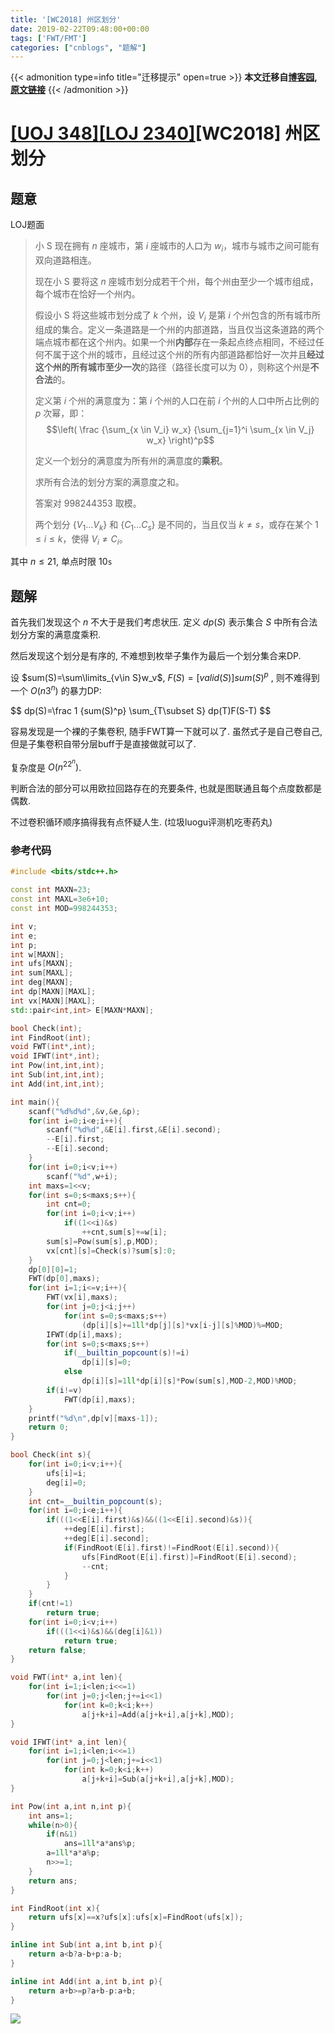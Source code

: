 ```yaml
---
title: '[WC2018] 州区划分'
date: 2019-02-22T09:48:00+00:00
tags: ['FWT/FMT']
categories: ["cnblogs", "题解"]
---
```

{{< admonition type=info title="迁移提示" open=true >}}
**本文迁移自[博客园](https://rvalue.cnblogs.com), [原文链接](http://www.cnblogs.com/rvalue/archive/2019/02/22/10419819.html)**
{{< /admonition >}}

# [[UOJ 348]](http://uoj.ac/problem/348)[[LOJ 2340]](https://loj.ac/problem/2340)[WC2018] 州区划分

## 题意

LOJ题面

> 小 S 现在拥有 $n$ 座城市，第 $i$ 座城市的人口为 $w_i$，城市与城市之间可能有双向道路相连。
>
> 现在小 S 要将这 $n$ 座城市划分成若干个州，每个州由至少一个城市组成，每个城市在恰好一个州内。
>
> 假设小 S 将这些城市划分成了 $k$ 个州，设 $V_i$ 是第 $i$ 个州包含的所有城市所组成的集合。定义一条道路是一个州的内部道路，当且仅当这条道路的两个端点城市都在这个州内。如果一个州**内部**存在一条起点终点相同，不经过任何不属于这个州的城市，且经过这个州的所有内部道路都恰好一次并且**经过这个州的所有城市至少一次**的路径（路径长度可以为 $0$），则称这个州是**不合法**的。
>
> 定义第 $i$ 个州的满意度为：第 $i$ 个州的人口在前 $i$ 个州的人口中所占比例的 $p$ 次幂，即：
> $$\left( \frac {\sum_{x \in V_i} w_x} {\sum_{j=1}^i \sum_{x \in V_j} w_x} \right)^p$$
>
> 定义一个划分的满意度为所有州的满意度的**乘积**。
>
> 求所有合法的划分方案的满意度之和。
>
> 答案对 $998244353$ 取模。
>
> 两个划分 $\{V_1 \dots V_k\}$ 和 $\{C_1 \dots C_s\}$ 是不同的，当且仅当 $k \neq s$，或存在某个 $1 \leq i \leq k$，使得 $V_i \neq C_i$。

其中 $n\le 21$, 单点时限 $10\texttt{s}$

## 题解

首先我们发现这个 $n$ 不大于是我们考虑状压. 定义 $dp(S)$ 表示集合 $S$ 中所有合法划分方案的满意度乘积.

然后发现这个划分是有序的, 不难想到枚举子集作为最后一个划分集合来DP.

设 $sum(S)=\sum\limits_{v\in S}w_v$,  $F(S)=[valid (S)]sum(S)^p$ , 则不难得到一个 $O(n3^n)$ 的暴力DP:

<div>
$$
dp(S)=\frac 1 {sum(S)^p} \sum_{T\subset S} dp(T)F(S-T)
$$
</div>

容易发现是一个裸的子集卷积, 随手FWT算一下就可以了. 虽然式子是自己卷自己, 但是子集卷积自带分层buff于是直接做就可以了.

复杂度是 $O(n^22^n)$.

判断合法的部分可以用欧拉回路存在的充要条件, 也就是图联通且每个点度数都是偶数.

不过卷积循环顺序搞得我有点怀疑人生. (垃圾luogu评测机吃枣药丸)

### 参考代码

```cpp
#include <bits/stdc++.h>

const int MAXN=23;
const int MAXL=3e6+10;
const int MOD=998244353;

int v;
int e;
int p;
int w[MAXN];
int ufs[MAXN];
int sum[MAXL];
int deg[MAXN];
int dp[MAXN][MAXL];
int vx[MAXN][MAXL];
std::pair<int,int> E[MAXN*MAXN];

bool Check(int);
int FindRoot(int);
void FWT(int*,int);
void IFWT(int*,int);
int Pow(int,int,int);
int Sub(int,int,int);
int Add(int,int,int);

int main(){
	scanf("%d%d%d",&v,&e,&p);
	for(int i=0;i<e;i++){
		scanf("%d%d",&E[i].first,&E[i].second);
		--E[i].first;
		--E[i].second;
	}
	for(int i=0;i<v;i++)
		scanf("%d",w+i);
	int maxs=1<<v;
	for(int s=0;s<maxs;s++){
		int cnt=0;
		for(int i=0;i<v;i++)
			if((1<<i)&s)
				++cnt,sum[s]+=w[i];
		sum[s]=Pow(sum[s],p,MOD);
		vx[cnt][s]=Check(s)?sum[s]:0;
	}
	dp[0][0]=1;
	FWT(dp[0],maxs);
	for(int i=1;i<=v;i++){
		FWT(vx[i],maxs);
		for(int j=0;j<i;j++)
			for(int s=0;s<maxs;s++)
				(dp[i][s]+=1ll*dp[j][s]*vx[i-j][s]%MOD)%=MOD;
		IFWT(dp[i],maxs);
		for(int s=0;s<maxs;s++)
			if(__builtin_popcount(s)!=i)
				dp[i][s]=0;
			else
				dp[i][s]=1ll*dp[i][s]*Pow(sum[s],MOD-2,MOD)%MOD;
		if(i!=v)
			FWT(dp[i],maxs);
	}
	printf("%d\n",dp[v][maxs-1]);
	return 0;
}

bool Check(int s){
	for(int i=0;i<v;i++){
		ufs[i]=i;
		deg[i]=0;
	}
	int cnt=__builtin_popcount(s);
	for(int i=0;i<e;i++){
		if(((1<<E[i].first)&s)&&((1<<E[i].second)&s)){
			++deg[E[i].first];
			++deg[E[i].second];
			if(FindRoot(E[i].first)!=FindRoot(E[i].second)){
				ufs[FindRoot(E[i].first)]=FindRoot(E[i].second);
				--cnt;
			}
		}
	}
	if(cnt!=1)
		return true;
	for(int i=0;i<v;i++)
		if(((1<<i)&s)&&(deg[i]&1))
			return true;
	return false;
}

void FWT(int* a,int len){
	for(int i=1;i<len;i<<=1)
		for(int j=0;j<len;j+=i<<1)
			for(int k=0;k<i;k++)
				a[j+k+i]=Add(a[j+k+i],a[j+k],MOD);
}

void IFWT(int* a,int len){
	for(int i=1;i<len;i<<=1)
		for(int j=0;j<len;j+=i<<1)
			for(int k=0;k<i;k++)
				a[j+k+i]=Sub(a[j+k+i],a[j+k],MOD);
}

int Pow(int a,int n,int p){
	int ans=1;
	while(n>0){
		if(n&1)
			ans=1ll*a*ans%p;
		a=1ll*a*a%p;
		n>>=1;
	}
	return ans;
}

int FindRoot(int x){
	return ufs[x]==x?ufs[x]:ufs[x]=FindRoot(ufs[x]);
}

inline int Sub(int a,int b,int p){
	return a<b?a-b+p:a-b;
}

inline int Add(int a,int b,int p){
	return a+b>=p?a+b-p:a+b;
}
```

![](https://pic.rvalue.moe/2021/08/02/832eb47def419.jpg)
